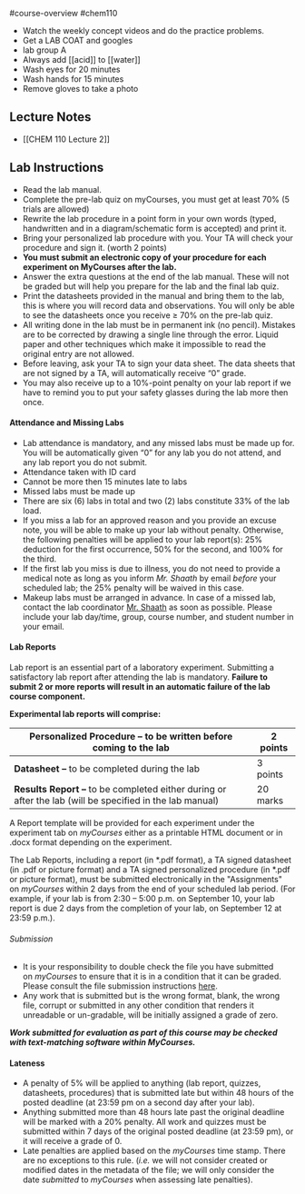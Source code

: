 #course-overview #chem110

- Watch the weekly concept videos and do the practice problems.
- Get a LAB COAT and googles
- lab group A
- Always add [[acid]] to [[water]]
- Wash eyes for 20 minutes
- Wash hands for 15 minutes
- Remove gloves to take a photo

## Lecture Notes
- [[CHEM 110 Lecture 2]]


## Lab Instructions
- Read the lab manual.
- Complete the pre-lab quiz on myCourses, you must get at least 70% (5 trials are allowed)
- Rewrite the lab procedure in a point form in your own words (typed, handwritten and in a diagram/schematic form is accepted) and print it.
- Bring your personalized lab procedure with you. Your TA will check your procedure and sign it. (worth 2 points)
- **You must submit an electronic copy of your procedure for each experiment on MyCourses after the lab.**
- Answer the extra questions at the end of the lab manual. These will not be graded but will help you prepare for the lab and the final lab quiz.
- Print the datasheets provided in the manual and bring them to the lab, this is where you will record data and observations. You will only be able to see the datasheets once you receive ≥ 70% on the pre-lab quiz.
- All writing done in the lab must be in permanent ink (no pencil). Mistakes are to be corrected by drawing a single line through the error. Liquid paper and other techniques which make it impossible to read the original entry are not allowed.
- Before leaving, ask your TA to sign your data sheet. The data sheets that are not signed by a TA, will automatically receive “0” grade.
- You may also receive up to a 10%-point penalty on your lab report if we have to remind you to put your safety glasses during the lab more then once.
#### Attendance and Missing Labs
- Lab attendance is mandatory, and any missed labs must be made up for. You will be automatically given “0” for any lab you do not attend, and any lab report you do not submit.
- Attendance taken with ID card
- Cannot be more then 15 minutes late to labs
- Missed labs must be made up
- There are six (6) labs in total and two (2) labs constitute 33% of the lab load.
- If you miss a lab for an approved reason and you provide an excuse note, you will be able to make up your lab without penalty. Otherwise, the following penalties will be applied to your lab report(s): 25% deduction for the first occurrence, 50% for the second, and 100% for the third.
- If the first lab you miss is due to illness, you do not need to provide a medical note as long as you inform *Mr. Shaath* by email _before_ your scheduled lab; the 25% penalty will be waived in this case.
- Makeup labs must be arranged in advance. In case of a missed lab, contact the lab coordinator [Mr. Shaath](mailto:badawy.shaath@mcgill.ca?Subject=Chem%20110-120%20absense) as soon as possible. Please include your lab day/time, group, course number, and student number in your email.
#### Lab Reports
Lab report is an essential part of a laboratory experiment. Submitting a satisfactory lab report after attending the lab is mandatory.
**Failure to submit 2 or more reports will result in an automatic failure of the lab course component.**

**Experimental lab reports will comprise:**

| **Personalized Procedure –** to be written before coming to the lab                                       | 2 points |
| --------------------------------------------------------------------------------------------------------- | -------- |
| **Datasheet –** to be completed during the lab                                                            | 3 points |
| **Results Report –** to be completed either during or after the lab (will be specified in the lab manual) | 20 marks |


A Report template will be provided for each experiment under the experiment tab on _myCourses_ either as a printable HTML document or in .docx format depending on the experiment.

The Lab Reports, including a report (in *.pdf format), a TA signed datasheet (in .pdf or picture format) and a TA signed personalized procedure (in *.pdf or picture format), must be submitted electronically in the "Assignments" on _myCourses_ within 2 days from the end of your scheduled lab period. (For example, if your lab is from 2:30 – 5:00 p.m. on September 10, your lab report is due 2 days from the completion of your lab, on September 12 at 23:59 p.m.).

###### Submission
- It is your responsibility to double check the file you have submitted on _myCourses_ to ensure that it is in a condition that it can be graded. Please consult the file submission instructions [here](https://mycourses2.mcgill.ca/d2l/le/lessons/737189/topics/7856333).
- Any work that is submitted but is the wrong format, blank, the wrong file, corrupt or submitted in any other condition that renders it unreadable or un-gradable, will be initially assigned a grade of zero.

**_Work submitted for evaluation as part of this course may be checked with text-matching software within MyCourses._**

#### Lateness
- A penalty of 5% will be applied to anything (lab report, quizzes, datasheets, procedures) that is submitted late but within 48 hours of the posted deadline (at 23:59 pm on a second day after your lab).
- Anything submitted more than 48 hours late past the original deadline will be marked with a 20% penalty. All work and quizzes must be submitted within 7 days of the original posted deadline (at 23:59 pm), or it will receive a grade of 0.
- Late penalties are applied based on the _myCourses_ time stamp. There are no exceptions to this rule. (_i.e._ we will not consider created or modified dates in the metadata of the file; we will only consider the date _submitted_ to _myCourses_ when assessing late penalties).